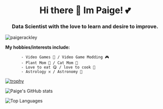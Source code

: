 <h1 align="center">Hi there 👋  Im Paige! 💕 </h1>
<h3 align="center">Data Scientist with the love to learn and desire to improve.</h3>

<p align="left"> <img src="https://komarev.com/ghpvc/?username=paigerackley&label=Profile%20views&color=0e75b6&style=flat" alt="paigerackley" /> </p>
<p align="left"> <b> My hobbies/interests include:</b>
 
           - Video Games 👾 / Video Game Modding 🎮
           - Plant Mom 🌱 / Cat Mom 🐾
           - Love to eat 😋 / love to cook 🍴
           - Astrology ♓ / Astronomy 🌌 
 
[![trophy](https://github-profile-trophy.vercel.app/?username=paigerackley&theme=dracula)](https://github.com/ryo-ma/github-profile-trophy)
</p>

 ![Paige's GitHub stats](https://github-readme-stats.vercel.app/api?username=paigerackley&show_icons=true&theme=bear)
 
 
 ![Top Languages](https://github-readme-stats.vercel.app/api/top-langs/?username=paigerackley&layout=compact&theme=bear&count_private=true)
